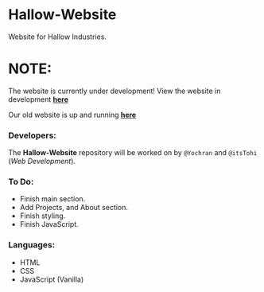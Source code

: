 # Hallow-Website
Website for Hallow Industries.

# NOTE:
The website is currently under development! View the website in development [**__here__**](https://hallow-industries.github.io/Hallow-Website/)

Our old website is up and running [**__here__**](https://hallow.wtf)

### Developers:
The **Hallow-Website** repository will be worked on by `@Yochran` and `@itsTohi` (*Web Development*).

### To Do:
  - Finish main section.
  - Add Projects, and About section.
  - Finish styling.
  - Finish JavaScript.

### Languages:
  - HTML
  - CSS
  - JavaScript (Vanilla)
